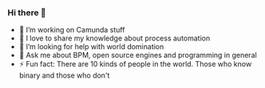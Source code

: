 ### Hi there 👋

 - 🔭 I’m working on Camunda stuff
 - 🌱 I love to share my knowledge about process automation
 - 🤔 I’m looking for help with world domination
 - 💬 Ask me about BPM, open source engines and programming in general
 - ⚡ Fun fact: There are 10 kinds of people in the world. Those who know binary and those who don't
